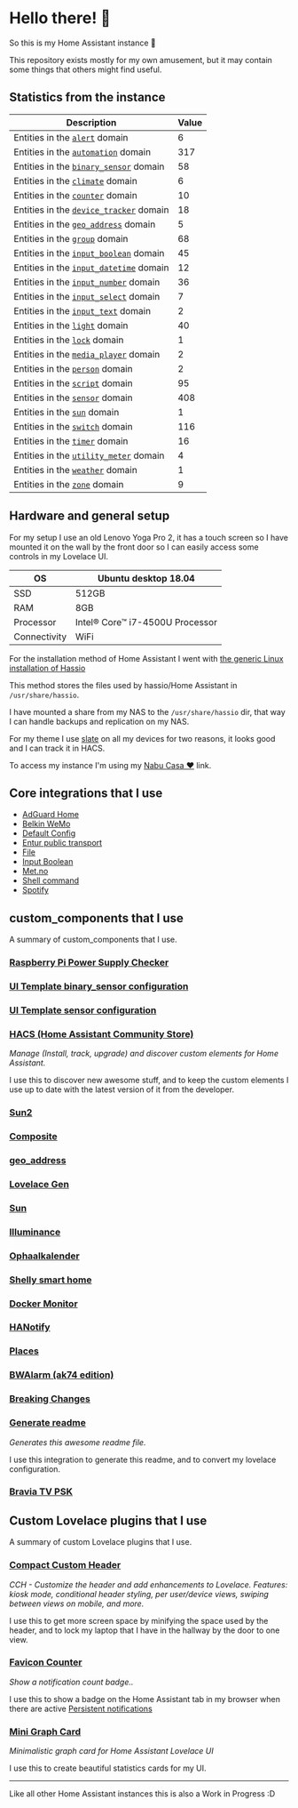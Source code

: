 # Hello there! 👋

So this is my Home Assistant instance 🎉

This repository exists mostly for my own amusement, but it may contain some things that others might find useful.

## Statistics from the instance

Description | Value
-- | --
Entities in the [`alert`](https://www.home-assistant.io/components/alert) domain | 6
Entities in the [`automation`](https://www.home-assistant.io/components/automation) domain | 317
Entities in the [`binary_sensor`](https://www.home-assistant.io/components/binary_sensor) domain | 58
Entities in the [`climate`](https://www.home-assistant.io/components/climate) domain | 6
Entities in the [`counter`](https://www.home-assistant.io/components/counter) domain | 10
Entities in the [`device_tracker`](https://www.home-assistant.io/components/device_tracker) domain | 18
Entities in the [`geo_address`](https://www.home-assistant.io/components/geo_address) domain | 5
Entities in the [`group`](https://www.home-assistant.io/components/group) domain | 68
Entities in the [`input_boolean`](https://www.home-assistant.io/components/input_boolean) domain | 45
Entities in the [`input_datetime`](https://www.home-assistant.io/components/input_datetime) domain | 12
Entities in the [`input_number`](https://www.home-assistant.io/components/input_number) domain | 36
Entities in the [`input_select`](https://www.home-assistant.io/components/input_select) domain | 7
Entities in the [`input_text`](https://www.home-assistant.io/components/input_text) domain | 2
Entities in the [`light`](https://www.home-assistant.io/components/light) domain | 40
Entities in the [`lock`](https://www.home-assistant.io/components/lock) domain | 1
Entities in the [`media_player`](https://www.home-assistant.io/components/media_player) domain | 2
Entities in the [`person`](https://www.home-assistant.io/components/person) domain | 2
Entities in the [`script`](https://www.home-assistant.io/components/script) domain | 95
Entities in the [`sensor`](https://www.home-assistant.io/components/sensor) domain | 408
Entities in the [`sun`](https://www.home-assistant.io/components/sun) domain | 1
Entities in the [`switch`](https://www.home-assistant.io/components/switch) domain | 116
Entities in the [`timer`](https://www.home-assistant.io/components/timer) domain | 16
Entities in the [`utility_meter`](https://www.home-assistant.io/components/utility_meter) domain | 4
Entities in the [`weather`](https://www.home-assistant.io/components/weather) domain | 1
Entities in the [`zone`](https://www.home-assistant.io/components/zone) domain | 9

## Hardware and general setup

For my setup I use an old Lenovo Yoga Pro 2, it has a touch screen so I have mounted it on the wall by the front door so I can easily access some controls in my Lovelace UI.

OS | Ubuntu desktop 18.04
-- | --
SSD | 512GB
RAM | 8GB
Processor | Intel® Core™ i7-4500U Processor
Connectivity | WiFi

For the installation method of Home Assistant I went with [the generic Linux installation of Hassio](https://www.home-assistant.io/hassio/installation/#alternative-install-on-a-generic-linux-host)

This method stores the files used by hassio/Home Assistant in `/usr/share/hassio`.

I have mounted a share from my NAS to the `/usr/share/hassio` dir, that way I can handle backups and replication on my NAS.

For my theme I use [slate](https://github.com/seangreen2/slate_theme) on all my devices for two reasons, it looks good and I can track it in HACS.

To access my instance I'm using my [Nabu Casa ❤️](https://www.nabucasa.com/) link.

## Core integrations that I use

- [AdGuard Home](https://www.home-assistant.io/components/adguard/)
- [Belkin WeMo](https://www.home-assistant.io/components/wemo/)
- [Default Config](https://www.home-assistant.io/components/default_config/)
- [Entur public transport](https://www.home-assistant.io/components/entur_public_transport/)
- [File](https://www.home-assistant.io/components/file/)
- [Input Boolean](https://www.home-assistant.io/components/input_boolean/)
- [Met.no](https://www.home-assistant.io/components/met/)
- [Shell command](https://www.home-assistant.io/components/shell_command/)
- [Spotify](https://www.home-assistant.io/components/spotify/)


## custom_components that I use

A summary of custom_components that I use.

### [Raspberry Pi Power Supply Checker](https://github.com/custom-components/sensor.rpi_power/blob/master/README.md)

### [UI Template binary_sensor configuration](https://github.com/dlashua/templatebinarysensor)

### [UI Template sensor configuration](https://github.com/custom-components/templatesensor)

### [HACS (Home Assistant Community Store)](https://custom-components.github.io/hacs)

_Manage (Install, track, upgrade) and discover custom elements for Home Assistant._

I use this to discover new awesome stuff, and to keep the custom elements I use up to date with the latest version of it from the developer.

### [Sun2](https://github.com/pnbruckner/ha-sun2/blob/master/README.md)

### [Composite](https://github.com/pnbruckner/homeassistant-config/blob/master/docs/composite.md)

### [geo_address](https://github.com/Sha-Darim/geo_address)

### [Lovelace Gen]()

### [Sun](https://www.home-assistant.io/components/sun)

### [Illuminance](https://github.com/pnbruckner/homeassistant-config/blob/master/docs/illuminance.md)

### [Ophaalkalender](https://github.com/pippyn/Home-Assistant-Sensor-Ophaalkalender)

### [Shelly smart home](https://github.com/StyraHem/ShellyForHASS/blob/master/README.md)

### [Docker Monitor](https://github.com/Sanderhuisman/docker_monitor)

### [HANotify](https://github.com/Crewski/HANotify)

### [Places](https://github.com/tenly2000/HomeAssistant-Places)

### [BWAlarm (ak74 edition)](https://github.com/akasma74/Hass-Custom-Alarm)

### [Breaking Changes](https://github.com/custom-components/breaking_changes)

### [Generate readme](https://github.com/custom-components/readme)

_Generates this awesome readme file._

I use this integration to generate this readme, and to convert my lovelace configuration.

### [Bravia TV PSK](https://github.com/custom-components/media_player.braviatv_psk)


## Custom Lovelace plugins that I use

A summary of custom Lovelace plugins that I use.

### [Compact Custom Header](https://github.com/maykar/compact-custom-header)

_CCH - Customize the header and add enhancements to Lovelace. Features: kiosk mode, conditional header styling, per user/device views, swiping between views on mobile, and more._

I use this to get more screen space by minifying the space used by the header, and to lock my laptop that I have in the hallway by the door to one view.

### [Favicon Counter](https://github.com/custom-cards/favicon-counter)

_Show a notification count badge.._

I use this to show a badge on the Home Assistant tab in my browser when there are active [Persistent notifications](https://www.home-assistant.io/components/persistent_notification/)

### [Mini Graph Card](https://github.com/kalkih/mini-graph-card)

_Minimalistic graph card for Home Assistant Lovelace UI_

I use this to create beautiful statistics cards for my UI.

***

Like all other Home Assistant instances this is also a Work in Progress :D